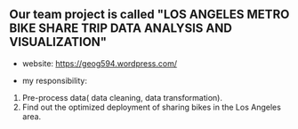 ## Our team project is called "LOS ANGELES METRO BIKE SHARE TRIP DATA ANALYSIS AND VISUALIZATION"

* website:  https://geog594.wordpress.com/ <br/>

* my responsibility: 
1. Pre-process data( data cleaning, data transformation).<br/>
2. Find out the optimized deployment of sharing bikes in the Los Angeles area.<br/>
